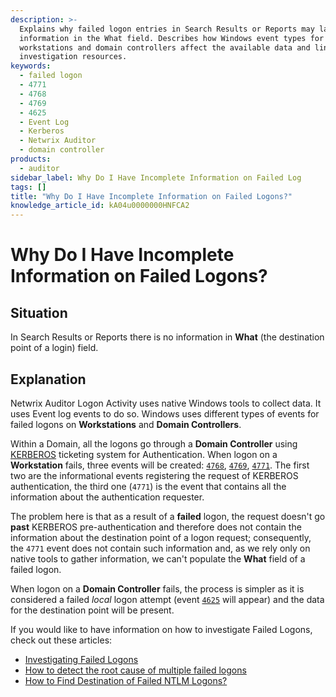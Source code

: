 ```yaml
---
description: >-
  Explains why failed logon entries in Search Results or Reports may lack
  information in the What field. Describes how Windows event types for
  workstations and domain controllers affect the available data and links to
  investigation resources.
keywords:
  - failed logon
  - 4771
  - 4768
  - 4769
  - 4625
  - Event Log
  - Kerberos
  - Netwrix Auditor
  - domain controller
products:
  - auditor
sidebar_label: Why Do I Have Incomplete Information on Failed Log
tags: []
title: "Why Do I Have Incomplete Information on Failed Logons?"
knowledge_article_id: kA04u0000000HNFCA2
---
```


# Why Do I Have Incomplete Information on Failed Logons?

## Situation
In Search Results or Reports there is no information in **What** (the destination point of a login) field.

## Explanation
Netwrix Auditor Logon Activity uses native Windows tools to collect data. It uses Event log events to do so. Windows uses different types of events for failed logons on **Workstations** and **Domain Controllers**.

Within a Domain, all the logons go through a **Domain Controller** using [KERBEROS](https://docs.microsoft.com/en-us/windows-server/security/kerberos/kerberos-authentication-overview) ticketing system for Authentication. When logon on a **Workstation** fails, three events will be created: [`4768`](https://www.ultimatewindowssecurity.com/securitylog/encyclopedia/event.aspx?eventid=4768), [`4769`](https://www.ultimatewindowssecurity.com/securitylog/encyclopedia/event.aspx?eventid=4769), [`4771`](https://www.ultimatewindowssecurity.com/securitylog/encyclopedia/event.aspx?eventid=4771). The first two are the informational events registering the request of KERBEROS authentication, the third one (`4771`) is the event that contains all the information about the authentication requester.

The problem here is that as a result of a **failed** logon, the request doesn't go **past** KERBEROS pre-authentication and therefore does not contain the information about the destination point of a logon request; consequently, the `4771` event does not contain such information and, as we rely only on native tools to gather information, we can't populate the **What** field of a failed logon.

When logon on a **Domain Controller** fails, the process is simpler as it is considered a failed *local* logon attempt (event [`4625`](https://www.ultimatewindowssecurity.com/securitylog/encyclopedia/event.aspx?eventid=4625) will appear) and the data for the destination point will be present.

If you would like to have information on how to investigate Failed Logons, check out these articles:

- [Investigating Failed Logons](https://kb.netwrix.com/5198)
- [How to detect the root cause of multiple failed logons](https://kb.netwrix.com/3553)
- [How to Find Destination of Failed NTLM Logons?](https://docs.netwrix.com/docs/kb/auditor/how-to-find-destination-of-failed-ntlm-logons.md)
